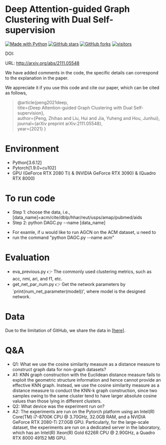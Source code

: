 # Deep Attention-guided Graph Clustering with Dual Self-supervision

[python-img]: https://img.shields.io/github/languages/top/ZhihaoPENG-CityU/DAGC?color=lightgrey
[stars-img]: https://img.shields.io/github/stars/ZhihaoPENG-CityU/DAGC?color=yellow
[stars-url]: https://github.com/ZhihaoPENG-CityU/DAGC/stargazers
[fork-img]: https://img.shields.io/github/forks/ZhihaoPENG-CityU/DAGC?color=lightblue&label=fork
[fork-url]: https://github.com/ZhihaoPENG-CityU/DAGC/network/members
[visitors-img]: https://visitor-badge.glitch.me/badge?page_id=ZhihaoPENG-CityU.DAGC
[agcn-url]: https://github.com/ZhihaoPENG-CityU/DAGC

[![Made with Python][python-img]][agcn-url]
[![GitHub stars][stars-img]][stars-url]
[![GitHub forks][fork-img]][fork-url]
[![visitors][visitors-img]][agcn-url]

DOI: 

URL: http://arxiv.org/abs/2111.05548

We have added comments in the code, the specific details can correspond to the explanation in the paper.

We appreciate it if you use this code and cite our paper, which can be cited as follows,
> @article{peng2021deep, <br>
>   title={Deep Attention-guided Graph Clustering with Dual Self-supervision}, <br>
>   author={Peng, Zhihao and Liu, Hui and Jia, Yuheng and Hou, Junhui},  <br>
>   journal={arXiv preprint arXiv:2111.05548},  <br>
>   year={2021}
> } <br>

# Environment
+ Python[3.6.12]
+ Pytorch[1.9.0+cu102]
+ GPU (GeForce RTX 2080 Ti) & (NVIDIA GeForce RTX 3090) & (Quadro RTX 8000)

# To run code
+ Step 1: choose the data, i.e., [data_name]=acm/cite/dblp/hhar/reut/usps/amap/pubmed/aids
+ Step 2: python DAGC.py --name [data_name]
* For examle, if u would like to run AGCN on the ACM dataset, u need to
* run the command "python DAGC.py --name acm"

# Evaluation
+ eva_previous.py
👉
The commonly used clustering metrics, such as acc, nmi, ari, and f1, etc.
+ get_net_par_num.py
👉
Get the network parameters by `print(num_net_parameter(model))', where model is the designed network.

# Data
Due to the limitation of GitHub, we share the data in [<a href="https://drive.google.com/drive/folders/1D_kH2loUTH6fHfdwnVElUHVw1kHfflVV?usp=sharing">here</a>].

# Q&A
* Q1: What we use the cosine similarity measure as a distance measure to construct graph data for non-graph datasets?
* A1: KNN graph construction with the Euclidean distance measure fails to exploit the geometric structure information and hence cannot provide an effective KNN graph. Instead, we use the cosine similarity measure as a distance measure to conduct the KNN-k graph construction, since two samples owing to the same cluster tend to have larger absolute cosine values than those lying in different clusters.
* Q2: What device was the experiment run on?
* A2: The experiments are run on the Pytorch platform using an Intel(R) Core(TM) i7-8700K CPU @ 3.70GHz, 32.0GB RAM, and a NVIDIA GeForce RTX 2080-Ti 27.0GB GPU. Particularly, for the large-scale dataset, the experiments are run on a dedicated server in the laboratory, which has an Intel(R) Xeon(R) Gold 6226R CPU @ 2.90GHz, a Quadro RTX 8000 49152 MB GPU. 
